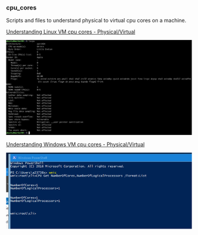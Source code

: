 ### cpu_cores
Scripts and files to understand physical to virtual cpu cores on a machine. 

[Understanding Linux VM cpu cores - Physical/Virtual](https://github.com/cfkubo/cpu_cores/blob/main/cpu_cores_linux.md)

<p align="center">
<img src="files/linux.png" width="800" alt="linux-screenshop" />
</p>


[Understanding Windows VM cpu cores - Physical/Virtual](https://github.com/cfkubo/cpu_cores/blob/main/cpu_cores_windows.md)

<p align="center">
<img src="files/image003.png" width="800" alt="Windows-screenshop" />
</p>
